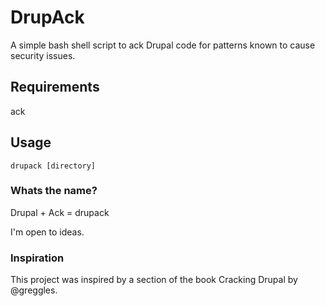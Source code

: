DrupAck
=======

A simple bash shell script to ack Drupal code for patterns known to cause security issues.

## Requirements

ack

## Usage

`drupack [directory]`

### Whats the name?

Drupal + Ack = drupack

I'm open to ideas.

### Inspiration

This project was inspired by a section of the book Cracking Drupal by @greggles.
